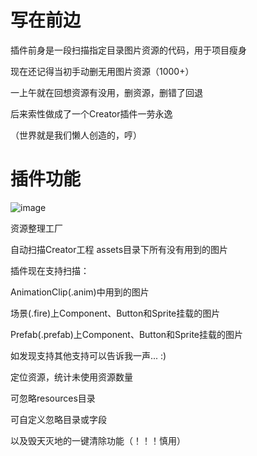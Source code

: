 

# 写在前边

插件前身是一段扫描指定目录图片资源的代码，用于项目瘦身

现在还记得当初手动删无用图片资源（1000+）

一上午就在回想资源有没用，删资源，删错了回退

后来索性做成了一个Creator插件一劳永逸

（世界就是我们懒人创造的，哼）

# 插件功能

![image](http://imgcdn.store.cocos.com/uploads/launcher/source/user/1397846/icon/store_cocos_com_wrench_229939_crop_1515922221.png!175x175)

资源整理工厂

自动扫描Creator工程 assets目录下所有没有用到的图片

插件现在支持扫描：

AnimationClip(.anim)中用到的图片

场景(.fire)上Component、Button和Sprite挂载的图片

Prefab(.prefab)上Component、Button和Sprite挂载的图片

如发现支持其他支持可以告诉我一声... :)

定位资源，统计未使用资源数量

可忽略resources目录

可自定义忽略目录或字段

以及毁天灭地的一键清除功能（！！！慎用）